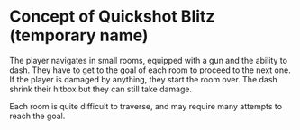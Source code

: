 # Concept of Quickshot Blitz (temporary name)

The player navigates in small rooms, equipped with a gun and the ability to dash. They have to get to the goal of each room to proceed to the next one. If the player is damaged by anything, they start the room over. The dash shrink their hitbox but they can still take damage.

Each room is quite difficult to traverse, and may require many attempts to reach the goal.